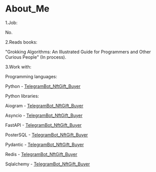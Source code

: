 # About_Me

1.Job:

No.

2.Reads books:

"Grokking Algorithms: An Illustrated Guide for Programmers and Other Curious People" (In process).

3.Work with:

Programming languages:

Python - [TelegramBot_NftGift_Buyer](https://github.com/EgorikEroor42/TelegramBot_NftGift_Buyer)

Python libraries:

Aiogram - [TelegramBot_NftGift_Buyer](https://github.com/EgorikEroor42/TelegramBot_NftGift_Buyer)

Asyncio - [TelegramBot_NftGift_Buyer](https://github.com/EgorikEroor42/TelegramBot_NftGift_Buyer)

FastAPI - [TelegramBot_NftGift_Buyer](https://github.com/EgorikEroor42/TelegramBot_NftGift_Buyer)

PosterSQL - [TelegramBot_NftGift_Buyer](https://github.com/EgorikEroor42/TelegramBot_NftGift_Buyer)

Pydantic - [TelegramBot_NftGift_Buyer](https://github.com/EgorikEroor42/TelegramBot_NftGift_Buyer)

Redis - [TelegramBot_NftGift_Buyer](https://github.com/EgorikEroor42/TelegramBot_NftGift_Buyer)

Sqlalchemy - [TelegramBot_NftGift_Buyer](https://github.com/EgorikEroor42/TelegramBot_NftGift_Buyer)
